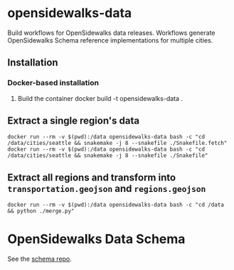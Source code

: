 # opensidewalks-data

Build workflows for OpenSidewalks data releases. Workflows generate OpenSidewalks
Schema reference implementations for multiple cities.

## Installation

### Docker-based installation

1. Build the container
    docker build -t opensidewalks-data .

## Extract a single region's data

    docker run --rm -v $(pwd):/data opensidewalks-data bash -c "cd /data/cities/seattle && snakemake -j 8 --snakefile ./Snakefile.fetch"
    docker run --rm -v $(pwd):/data opensidewalks-data bash -c "cd /data/cities/seattle && snakemake -j 8 --snakefile ./Snakefile"

## Extract all regions and transform into `transportation.geojson` and `regions.geojson`

    docker run --rm -v $(pwd):/data opensidewalks-data bash -c "cd /data && python ./merge.py"

# OpenSidewalks Data Schema

See the [schema repo](https://github.com/OpenSidewalks/OpenSidewalks-Schema).
